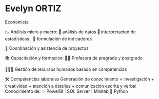 # Evelyn ORTIZ


Economista 


📉  Análisis micro y macro: 
    🧾 análisis de datos 
    📝 interpretacion de estadísticas , 
    📍 formulación de indicadores

📏 Coordinación y asistencia de proyectos

📚  Capacitación y formación: 👩‍🏫 
    Profesora de pregrado y postgrado

🧑‍🤝‍🧑 Gestión de recursos humanos basado en competencias

🛠️ Competencias laborales 
   Generación de conocimiento = investigación + creatividad + atención a detalles + comunicación escrita y verbal  
   Conocimiento de:  ✨ PowerBI   |  SQL Server  |   Minitab      🐍 Python  


